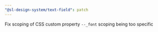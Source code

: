 ```yaml
---
"@sl-design-system/text-field": patch
---
```


Fix scoping of CSS custom property `--_font` scoping being too specific
